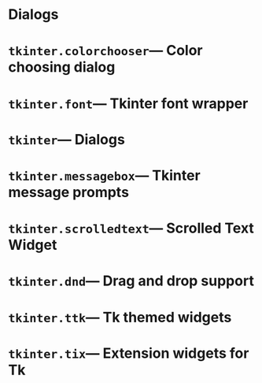 # Dialogs

# `tkinter.colorchooser`— Color choosing dialog

# `tkinter.font`— Tkinter font wrapper

# `tkinter`— Dialogs

# `tkinter.messagebox`— Tkinter message prompts

# `tkinter.scrolledtext`— Scrolled Text Widget

# `tkinter.dnd`— Drag and drop support

# `tkinter.ttk`— Tk themed widgets

# `tkinter.tix`— Extension widgets for Tk

